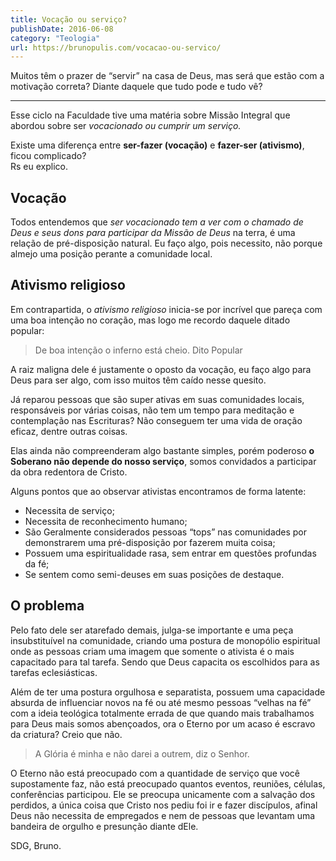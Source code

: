 ```yaml
---
title: Vocação ou serviço?
publishDate: 2016-06-08
category: "Teologia"
url: https://brunopulis.com/vocacao-ou-servico/
---
```


Muitos têm o prazer de “servir” na casa de Deus, mas será que estão com a motivação correta? Diante daquele que tudo pode e tudo vê?

* * *

Esse ciclo na Faculdade tive uma matéria sobre Missão Integral que abordou sobre ser _vocacionado ou cumprir um serviço._

Existe uma diferença entre **ser-fazer (vocação)** e **fazer-ser (ativismo)**, ficou complicado?  
Rs eu explico.

## Vocação

Todos entendemos que _ser vocacionado tem a ver com o chamado de Deus e seus dons para participar da Missão de Deus_ na terra, é uma relação de pré-disposição natural. Eu faço algo, pois necessito, não porque almejo uma posição perante a comunidade local.

## Ativismo religioso

Em contrapartida, o _ativismo religioso_ inicia-se por incrível que pareça com uma boa intenção no coração, mas logo me recordo daquele ditado popular:

> De boa intenção o inferno está cheio.
> Dito Popular

A raiz maligna dele é justamente o oposto da vocação, eu faço algo para Deus para ser algo, com isso muitos têm caído nesse quesito.

Já reparou pessoas que são super ativas em suas comunidades locais, responsáveis por várias coisas, não tem um tempo para meditação e contemplação nas Escrituras? Não conseguem ter uma vida de oração eficaz, dentre outras coisas.

Elas ainda não compreenderam algo bastante simples, porém poderoso **o Soberano não depende do nosso serviço**, somos convidados a participar da obra redentora de Cristo.

Alguns pontos que ao observar ativistas encontramos de forma latente:

- Necessita de serviço;
- Necessita de reconhecimento humano;
- São Geralmente considerados pessoas “tops” nas comunidades por demonstrarem uma pré-disposição por fazerem muita coisa;
- Possuem uma espiritualidade rasa, sem entrar em questões profundas da fé;
- Se sentem como semi-deuses em suas posições de destaque.

## O problema

Pelo fato dele ser atarefado demais, julga-se importante e uma peça insubstituível na comunidade, criando uma postura de monopólio espiritual onde as pessoas criam uma imagem que somente o ativista é o mais capacitado para tal tarefa. Sendo que Deus capacita os escolhidos para as tarefas eclesiásticas.

Além de ter uma postura orgulhosa e separatista, possuem uma capacidade absurda de influenciar novos na fé ou até mesmo pessoas “velhas na fé” com a ideia teológica totalmente errada de que quando mais trabalhamos para Deus mais somos abençoados, ora o Eterno por um acaso é escravo da criatura? Creio que não.

> A Glória é minha e não darei a outrem, diz o Senhor.

O Eterno não está preocupado com a quantidade de serviço que você supostamente faz, não está preocupado quantos eventos, reuniões, células, conferências participou. Ele se preocupa unicamente com a salvação dos perdidos, a única coisa que Cristo nos pediu foi ir e fazer discípulos, afinal Deus não necessita de empregados e nem de pessoas que levantam uma bandeira de orgulho e presunção diante dEle.

SDG,
Bruno.
